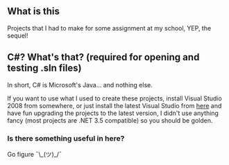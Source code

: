 ## What is this
Projects that I had to make for some assignment at my school, YEP, the sequel!

## C#? What's that? (required for opening and testing .sln files)
In short, C# is Microsoft's Java... and nothing else.

If you want to use what I used to create these projects, install Visual Studio 2008 from somewhere, or just install the latest Visual Studio from [here](https://visualstudio.microsoft.com/vs/community/) and have fun upgrading the projects to the latest version, I didn't use anything fancy (most projects are .NET 3.5 compatible) so you should be golden.

### Is there something useful in here?
Go figure ¯\\\_(ツ)\_/¯
